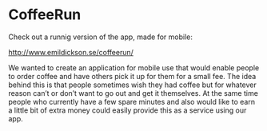 # CoffeeRun

Check out a runnig version of the app, made for mobile:

http://www.emildickson.se/coffeerun/

We wanted to create an application for mobile use that would enable people to order coffee and have others pick it up for them for a small fee. The idea behind this is that people sometimes wish they had coffee but for whatever reason can’t or don’t want to go out and get it themselves. At the same time people who currently have a few spare minutes and also would like to earn a little bit of extra money could easily provide this as a service using our app.
